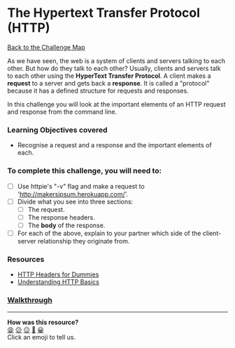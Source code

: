 # The Hypertext Transfer Protocol (HTTP)

[Back to the Challenge Map](README.md)

As we have seen, the web is a system of clients and servers talking to each other. But how do they talk to each other? Usually, clients and servers talk to each other using the **HyperText Transfer Protocol**. A client makes a **request** to a server and gets back a **response**. It is called a "protocol" because it has a defined structure for requests and responses.

In this challenge you will look at the important elements of an HTTP request and response from the command line.

### Learning Objectives covered
- Recognise a request and a response and the important elements of each.

### To complete this challenge, you will need to:

- [ ] Use httpie's "-v" flag and make a request to 'http://makersipsum.herokuapp.com/'.
- [ ] Divide what you see into three sections:
  - [ ] The request.
  - [ ] The response headers.
  - [ ] The **body** of the response.
- [ ] For each of the above, explain to your partner which side of the client-server relationship they originate from.

### Resources

- [HTTP Headers for Dummies](http://code.tutsplus.com/tutorials/http-headers-for-dummies--net-8039)
- [Understanding HTTP
  Basics](http://learn.onemonth.com/understanding-http-basics)

### [Walkthrough](walkthroughs/http.md)

<!-- BEGIN GENERATED SECTION DO NOT EDIT -->

---

**How was this resource?**  
[😫](https://airtable.com/shrUJ3t7KLMqVRFKR?prefill_Repository=course&prefill_File=intro_to_the_web/http.md&prefill_Sentiment=😫) [😕](https://airtable.com/shrUJ3t7KLMqVRFKR?prefill_Repository=course&prefill_File=intro_to_the_web/http.md&prefill_Sentiment=😕) [😐](https://airtable.com/shrUJ3t7KLMqVRFKR?prefill_Repository=course&prefill_File=intro_to_the_web/http.md&prefill_Sentiment=😐) [🙂](https://airtable.com/shrUJ3t7KLMqVRFKR?prefill_Repository=course&prefill_File=intro_to_the_web/http.md&prefill_Sentiment=🙂) [😀](https://airtable.com/shrUJ3t7KLMqVRFKR?prefill_Repository=course&prefill_File=intro_to_the_web/http.md&prefill_Sentiment=😀)  
Click an emoji to tell us.

<!-- END GENERATED SECTION DO NOT EDIT -->
